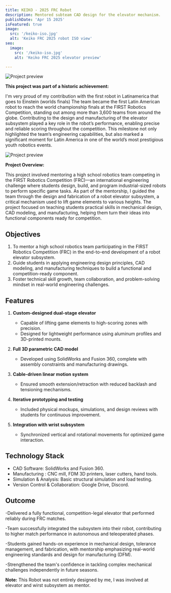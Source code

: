 ```yaml
---
title: KEIKO - 2025 FRC Robot 
description: Mentored subteam CAD design for the elevator mechanism.
publishDate: 'Apr 15 2025'
isFeatured: true
image:
  src: '/keiko-iso.jpg'
  alt: 'Keiko FRC 2025 robot ISO view'
seo:
  image:
    src: '/keiko-iso.jpg'
    alt: 'Keiko FRC 2025 elevator preview'

---
```


![Project preview](/keiko-iso.jpg)



**This project was part of a historic achievement:** 

I'm very proud of my contribution with the first robot in Latinamerica that goes to Einstein (worlds finals)
The team became the first Latin American robot to reach the world championship finals at the FIRST Robotics Competition, standing out among more than 3,600 teams from around the globe. Contributing to the design and manufacturing of the elevator subsystem played a key role in the robot’s performance, enabling precise and reliable scoring throughout the competition. This milestone not only highlighted the team’s engineering capabilities, but also marked a significant moment for Latin America in one of the world’s most prestigious youth robotics events.

![Project preview](/keiko-iso-ext.JPG)


**Project Overview:**

This project involved mentoring a high school robotics team competing in the FIRST Robotics Competition (FRC)—an international engineering challenge where students design, build, and program industrial-sized robots to perform specific game tasks. As part of the mentorship, I guided the team through the design and fabrication of a robot elevator subsystem, a critical mechanism used to lift game elements to various heights. The project focused on teaching students practical skills in mechanical design, CAD modeling, and manufacturing, helping them turn their ideas into functional components ready for competition.

## Objectives

1. To mentor a high school robotics team participating in the FIRST Robotics Competition (FRC) in the end-to-end development of a robot elevator subsystem.
2. Guide students in applying engineering design principles, CAD modeling, and manufacturing techniques to build a functional and competition-ready component.
3. Foster technical skill growth, team collaboration, and problem-solving mindset in real-world engineering challenges.


## Features

1. **Custom-designed dual-stage elevator**
   - Capable of lifting game elements to high-scoring zones with precision.
   - Designed for lightweight performance using aluminum profiles and 3D-printed mounts.

2. **Full 3D parametric CAD model**
   - Developed using SolidWorks and Fusion 360, complete with assembly constraints and manufacturing drawings.

3. **Cable-driven linear motion system**
   - Ensured smooth extension/retraction with reduced backlash and tensioning mechanisms.

4. **Iterative prototyping and testing**
   - Included physical mockups, simulations, and design reviews with students for continuous improvement.

5. **Integration with wrist subsystem**
   - Synchronized vertical and rotational movements for optimized game interaction.


## Technology Stack

- CAD Software: SolidWorks and Fusion 360.
- Manufacturing : CNC mill, FDM 3D printers, laser cutters, hand tools.
- Simulation & Analysis: Basic structural simulation and load testing.
- Version Control & Collaboration: Google Drive, Discord.

## Outcome
-Delivered a fully functional, competition-legal elevator that performed reliably during FRC matches.

-Team successfully integrated the subsystem into their robot, contributing to higher match performance in autonomous and teleoperated phases.

-Students gained hands-on experience in mechanical design, tolerance management, and fabrication, with mentorship emphasizing real-world engineering standards and design for manufacturing (DFM).

-Strengthened the team's confidence in tackling complex mechanical challenges independently in future seasons.

**Note:** This Robot was not entirely designed by me, I was involved at elevator and wirst subsystem as mentor.

